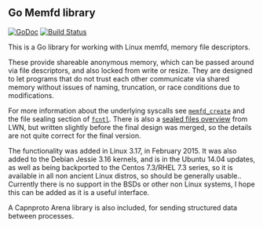 ## Go Memfd library

[![GoDoc](https://godoc.org/github.com/justincormack/go-memfd?status.svg)](https://godoc.org/github.com/justincormack/go-memfd)
[![Build Status](https://travis-ci.org/justincormack/go-memfd.svg?branch=master)](https://travis-ci.org/justincormack/go-memfd)

This is a Go library for working with Linux memfd, memory file descriptors.

These provide shareable anonymous memory, which can be passed around via file descriptors,
and also locked from write or resize. They are designed to let programs that do not trust each
other communicate via shared memory without issues of naming, truncation, or race conditions due
to modifications.

For more information about the underlying syscalls see [`memfd_create`](http://man7.org/linux/man-pages/man2/memfd_create.2.html)
and the file sealing section of [`fcntl`](http://man7.org/linux/man-pages/man2/fcntl.2.html). There is also a
[sealed files overview](https://lwn.net/Articles/593918/) from LWN, but written slightly before the final design was merged,
so the details are not quite correct for the final version.

The functionality was added in Linux 3.17, in February 2015. It was also added to the Debian Jessie 3.16 kernels, and is in the
Ubuntu 14.04 updates, as well as being backported to the Centos 7.3/RHEL 7.3 series, so it is available in all non ancient Linux
distros, so should be generally usable.. Currently there is no support in the BSDs or other non Linux systems, I hope this can
be added as it is a useful interface.

A Capnproto Arena library is also included, for sending structured data between processes.
